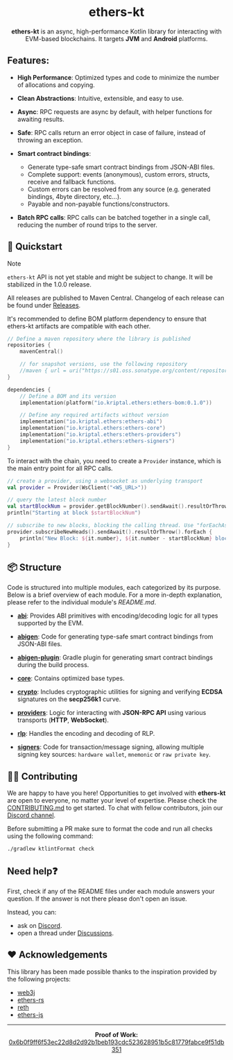 # <h1 align="center"> ethers-kt </h1>

<p style="text-align: center;"> <b>ethers-kt</b> is an async, high-performance Kotlin library for interacting with
EVM-based blockchains. It targets <b>JVM</b> and <b>Android</b> platforms. </p>

## Features:

- **High Performance**: Optimized types and code to minimize the number of allocations and copying.

- **Clean Abstractions**: Intuitive, extensible, and easy to use.

- **Async**: RPC requests are async by default, with helper functions for awaiting results.

- **Safe**: RPC calls return an error object in case of failure, instead of throwing an exception.

- **Smart contract bindings**:
    - Generate type-safe smart contract bindings from JSON-ABI files.
    - Complete support: events (anonymous), custom errors, structs, receive and fallback functions.
    - Custom errors can be resolved from any source (e.g. generated bindings, 4byte directory, etc...).
    - Payable and non-payable functions/constructors.
- **Batch RPC calls**: RPC calls can be batched together in a single call, reducing the number of round trips to the
  server.

## 🚀 Quickstart

> [!NOTE]
> `ethers-kt` API is not yet stable and might be subject to change. It will be stabilized in the 1.0.0 release.

All releases are published to Maven Central. Changelog of each release can be found
under [Releases](https://github.com/Kr1ptal/ethers-kt/releases).

It's recommended to define BOM platform dependency to ensure that ethers-kt artifacts are compatible with each other.

```kotlin
// Define a maven repository where the library is published
repositories {
    mavenCentral()

    // for snapshot versions, use the following repository
    //maven { url = uri("https://s01.oss.sonatype.org/content/repositories/snapshots/") }
}

dependencies {
    // Define a BOM and its version
    implementation(platform("io.kriptal.ethers:ethers-bom:0.1.0"))

    // Define any required artifacts without version
    implementation("io.kriptal.ethers:ethers-abi")
    implementation("io.kriptal.ethers:ethers-core")
    implementation("io.kriptal.ethers:ethers-providers")
    implementation("io.kriptal.ethers:ethers-signers")
}
```

To interact with the chain, you need to create a `Provider` instance, which is the main entry point for all RPC calls.

```kotlin
// create a provider, using a websocket as underlying transport
val provider = Provider(WsClient("<WS_URL>"))

// query the latest block number
val startBlockNum = provider.getBlockNumber().sendAwait().resultOrThrow()
println("Starting at block $startBlockNum")

// subscribe to new blocks, blocking the calling thread. Use "forEachAsync" to stream without blocking the caller.
provider.subscribeNewHeads().sendAwait().resultOrThrow().forEach {
    println("New Block: ${it.number}, ${it.number - startBlockNum} blocks since start")
}
```

## 📦 Structure

Code is structured into multiple modules, each categorized by its purpose. Below is a brief overview of each module. For
a more in-depth explanation, please refer to the individual module's *README.md*.

- **[abi][abi-module]**: Provides ABI primitives with encoding/decoding logic for all types supported by the EVM.

- **[abigen][abigen-module]**: Code for generating type-safe smart contract bindings from JSON-ABI files.

- **[abigen-plugin][abigen-plugin-module]**: Gradle plugin for generating smart contract bindings during the build
  process.

- **[core][core-module]**: Contains optimized base types.

- **[crypto][crypto-module]**: Includes cryptographic utilities for signing and verifying **ECDSA** signatures on the
  **secp256k1** curve.

- **[providers][providers-module]**: Logic for interacting with **JSON-RPC API** using various transports (**HTTP**,
  **WebSocket**).

- **[rlp][rlp-module]**: Handles the encoding and decoding of RLP.

- **[signers][signers-module]**: Code for transaction/message signing, allowing multiple signing key
  sources: `hardware wallet`, `mnemonic` or `raw private key`.

## 🙋‍♂️ Contributing

We are happy to have you here! Opportunities to get involved with **ethers-kt** are open to everyone, no matter your
level of expertise. Please check the [CONTRIBUTING.md][contributing-md] to get started. To chat with fellow
contributors, join our [Discord channel][discord-channel].

Before submitting a PR make sure to format the code and run all checks using the following command:

```shell
./gradlew ktlintFormat check
```

## Need help❓

First, check if any of the README files under each module answers your question. If the answer is not there please don't
open an issue.

Instead, you can:

- ask on [Discord][discord-channel].
- open a thread under [Discussions](https://github.com/Kr1ptal/ethers-kt/discussions).

## ❤️ Acknowledgements

This library has been made possible thanks to the inspiration provided by the following projects:

- [web3j](https://github.com/web3j/web3j)
- [ethers-rs](https://github.com/gakonst/ethers-rs)
- [reth](https://github.com/paradigmxyz/reth)
- [ethers-js](https://github.com/ethers-io/ethers.js/)

----------------------

<p style="text-align: center;"> <b>Proof of Work:</b> <a href="https://etherscan.io/tx/0x6b0f9ff6f53ec22d8d2d92b1beb193cdc523628951b5c81779fabce9f51db351">0x6b0f9ff6f53ec22d8d2d92b1beb193cdc523628951b5c81779fabce9f51db351</a> </p>

[discord-channel]: https://discord.gg/rx35NzQGSb

[contributing-md]: https://github.com/Kr1ptal/ethers-kt/blob/master/CONTRIBUTING.md

[abi-module]: https://github.com/Kr1ptal/ethers-kt/blob/master/ethers-abi/

[abigen-module]: https://github.com/Kr1ptal/ethers-kt/blob/master/ethers-abigen/

[abigen-plugin-module]: https://github.com/Kr1ptal/ethers-kt/blob/master/ethers-abigen-plugin/

[core-module]: https://github.com/Kr1ptal/ethers-kt/blob/master/ethers-core/

[crypto-module]: https://github.com/Kr1ptal/ethers-kt/blob/master/ethers-crypto/

[providers-module]: https://github.com/Kr1ptal/ethers-kt/blob/master/ethers-providers/

[rlp-module]: https://github.com/Kr1ptal/ethers-kt/blob/master/ethers-rlp/

[signers-module]: https://github.com/Kr1ptal/ethers-kt/blob/master/ethers-signers/
